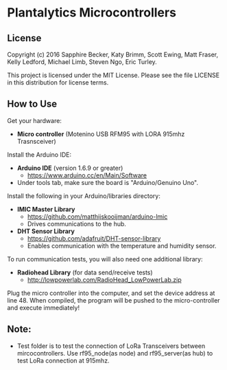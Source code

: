# Plantalytics Microcontrollers

## License

Copyright (c) 2016 Sapphire Becker, Katy Brimm, Scott Ewing, Matt Fraser, Kelly Ledford, Michael Limb, Steven Ngo, Eric Turley.

This project is licensed under the MIT License. Please see the file LICENSE in this distribution for license terms.

## How to Use

Get your hardware:
* **Micro controller** (Motenino USB RFM95 with LORA 915mhz Trasnsceiver)

Install the Arduino IDE:
* **Arduino IDE** (version 1.6.9 or greater)
  * https://www.arduino.cc/en/Main/Software
* Under tools tab, make sure the board is "Arduino/Genuino Uno".
  
Install the following in your Arduino/libraries directory:
* **IMIC Master Library** 
  * https://github.com/matthijskooijman/arduino-lmic
  * Drives communications to the hub.
* **DHT Sensor Library**
  * https://github.com/adafruit/DHT-sensor-library
  * Enables communication with the temperature and humidity sensor.
  
To run communication tests,  you will also need one additional library:
* **Radiohead Library** (for data send/receive tests)
  * http://lowpowerlab.com/RadioHead_LowPowerLab.zip

Plug the micro controller into the computer, and set the device address at line 48. When compiled, the program will be pushed to the micro-controller and execute immediately!

## Note:

* Test folder is to test the connection of LoRa Transceivers between mircocontrollers. Use rf95_node(as node) and rf95_server(as hub) to test LoRa connection at 915mhz.
